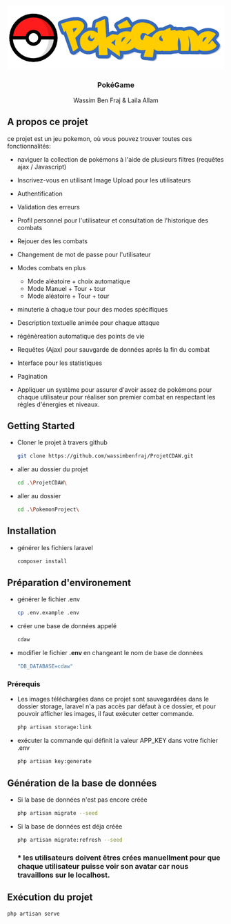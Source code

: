 <!-- PROJECT LOGO -->
<br />
<div align="center">
  <a href="#">
    <img src="PokemonProject/public/assets/images/pokemon/logo-white.png" alt="Logo" >
  </a>

<h3 align="center">PokéGame</h3>

  <p align="center">
    Wassim Ben Fraj & Laila Allam
    <br />
  </p>
</div>

## A propos ce projet

ce projet est un jeu pokemon, où vous pouvez trouver toutes ces fonctionnalités:
- naviguer la collection de pokémons à l'aide de plusieurs filtres (requêtes ajax / Javascript)
- Inscrivez-vous en utilisant Image Upload pour les utilisateurs
- Authentification
- Validation des erreurs
- Profil personnel pour l'utilisateur et consultation de l'historique des combats
- Rejouer des les combats
- Changement de mot de passe pour l'utilisateur
- Modes combats en plus

  - Mode aléatoire + choix automatique
  - Mode Manuel + Tour + tour
  - Mode aléatoire + Tour + tour
- minuterie à chaque tour pour des modes spécifiques
- Description textuelle animée pour chaque attaque
- régénèreation automatique des points de vie
- Requêtes (Ajax) pour sauvgarde de données aprés la fin du combat 
- Interface pour les statistiques
- Pagination
- Appliquer un système pour assurer d'avoir assez de pokémons pour chaque utilisateur pour réaliser son premier combat
en respectant les régles d'énergies et niveaux.


<!-- GETTING STARTED -->

## Getting Started

* Cloner le projet à travers github
  ```sh
  git clone https://github.com/wassimbenfraj/ProjetCDAW.git
  ```
* aller au dossier du projet
  ```sh
  cd .\ProjetCDAW\
  ```
  
* aller au dossier 
  ```sh
  cd .\PokemonProject\
  ```
## Installation

* générer les fichiers laravel

  ```sh
  composer install
  ```

## Préparation d'environement

* générer le fichier .env
  ```sh
  cp .env.example .env
  ```

* créer une base de données appelé
  ```sh
  cdaw
  ```

* modifier le fichier <strong>.env </strong> en changeant le nom de base de données
  ```sh
  "DB_DATABASE=cdaw"
  ```
### Prérequis

* Les images téléchargées dans ce projet sont sauvegardées dans le dossier storage, laravel n'a pas accès par défaut à ce dossier, et pour pouvoir afficher les images, il faut exécuter cetter commande.
  ```sh
  php artisan storage:link
  ```

* exécuter la commande qui définit la valeur APP_KEY dans votre fichier .env 
  ```sh
  php artisan key:generate
  ```
## Génération de la base de données

* Si la base de données n'est pas encore  créée

  ```sh
  php artisan migrate --seed
  ```
* Si la base de données est déja  créée

  ```sh
  php artisan migrate:refresh --seed
  ```
  ### * les utilisateurs doivent êtres crées manuellment pour que chaque utilisateur puisse voir son avatar car nous travaillons sur le localhost.
## Exécution du projet

  ```sh
  php artisan serve
  ```
